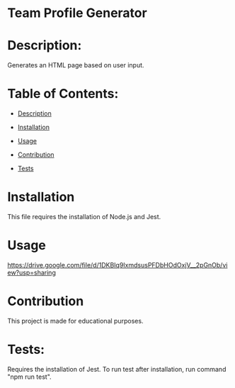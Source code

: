 # Team Profile Generator

# Description:
Generates an HTML page based on user input.

  # Table of Contents:

  - [Description](#description)

  - [Installation](#installation)

  - [Usage](#usage)

  - [Contribution](#contribution)

  - [Tests](#tests)

# Installation
This file requires the installation of Node.js and Jest.

# Usage
https://drive.google.com/file/d/1DKBIq9IxmdsusPFDbHOdOxjV__2pGnOb/view?usp=sharing
# Contribution
This project is made for educational purposes.

# Tests:
Requires the installation of Jest.
To run test after installation, run command "npm run test".

